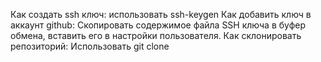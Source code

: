 Как создать ssh ключ:
	использовать ssh-keygen
Как добавить ключ в аккаунт github:
	Скопировать содержимое файла SSH ключа в буфер обмена, вставить его в настройки пользователя.
Как склонировать репозиторий:
	Использовать git clone